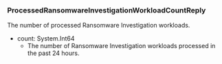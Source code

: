 ### ProcessedRansomwareInvestigationWorkloadCountReply
The number of processed Ransomware Investigation workloads.

- count: System.Int64
  - The number of Ransomware Investigation workloads processed in the past 24 hours.
